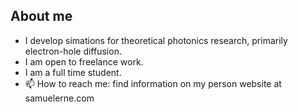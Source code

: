 ## About me


- I develop simations for theoretical photonics research, primarily electron-hole diffusion. 
- I am open to freelance work. 
- I am a full time student.
- 📫 How to reach me: find information on my person website at samuelerne.com 
